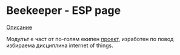 # Beekeeper - ESP page
[Описание](https://docs.google.com/document/d/1x8ef-LOW6tHMQOS09OeYRwibNEoxz32qwj-89Hfa5kA/edit?usp=sharing)

Модулът е част от по-голям екипен [проект](https://github.com/IvanFilipov/IoT-Project-FMI), изработен по повод избираема дисциплина internet of things. 
